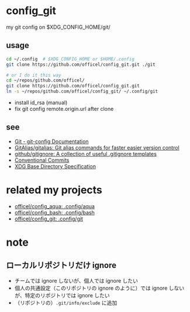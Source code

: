 # config_git

my git config on $XDG_CONFIG_HOME/git/

## usage

```bash
cd ~/.config  # $XDG_CONFIG_HOME or $HOME/.config
git clone https://github.com/officel/config_git.git ./git

# or I do it this way
cd ~/repos/github.com/officel/
git clone https://github.com/officel/config_git.git
ln -s ~/repos/github.com/officel/config_git/ ~/.config/git
```

- install id_rsa (manual)
- fix git config remote.origin.url after clone

## see

- [Git - git-config Documentation](https://git-scm.com/docs/git-config)
- [GitAlias/gitalias: Git alias commands for faster easier version control](https://github.com/GitAlias/gitalias)
- [github/gitignore: A collection of useful .gitignore templates](https://github.com/github/gitignore)
- [Conventional Commits](https://www.conventionalcommits.org/)
- [XDG Base Directory Specification](https://specifications.freedesktop.org/basedir-spec/latest/)

# related my projects

- [officel/config_aqua: .config/aqua](https://github.com/officel/config_aqua)
- [officel/config_bash: .config/bash](https://github.com/officel/config_bash)
- [officel/config_git: .config/git](https://github.com/officel/config_git)

# note

## ローカルリポジトリだけ ignore

- チームでは ignore しないが、個人では ignore したい
- 個人の共通設定（このリポジトリの ignore のように）では ignore しないが、特定のリポジトリでは ignore したい
- （リポジトリの）`.git/info/exclude` に追加

